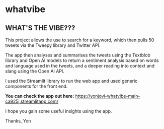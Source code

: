 # whatvibe

## WHAT'S THE VIBE???

This project allows the use to search for a keyword, which then pulls 50 tweets via the Tweepy library and Twitter API.

The app then analyses and summarises the tweets using the Textblob library and Open AI models to return a sentiment analysis based on words and language used in the tweets, and a deeper reading into context and slang using the Open AI API.

I used the Streamlit library to run the web app and used generic components for the front end.

**You can check the app out here:**
https://yonjovi-whatvibe-main-ca925j.streamlitapp.com/

I hope you gain some useful insights using the app. 

Thanks,
Yon
